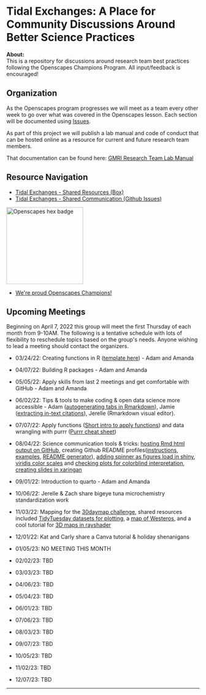 # Tidal Exchanges: A Place for Community Discussions Around Better Science Practices

**About:**    
This is a repository for discussions around research team best practices following the Openscapes Champions Program. All input/feedback is encouraged!

## Organization

As the Openscapes program progresses we will meet as a team every other week to go over what was covered in the Openscapes lesson. Each section will be documented using [Issues](https://github.com/gulfofmaine/Tidal_Exchanges/issues).

As part of this project we will publish a lab manual and code of conduct that can be hosted online as a resource for current and future research team members.

That documentation can be found here: [GMRI Research Team Lab Manual](https://gulfofmaine.github.io/Tidal_Exchanges/docs/)

## Resource Navigation

 * [Tidal Exchanges - Shared Resources (Box)](https://gmri.box.com/s/1iseyre03xba5j8zd0cvwaq3l7cfl2rm)
 * [Tidal Exchanges - Shared Communication (Github Issues)](https://github.com/gulfofmaine/Tidal_Exchanges/issues)


<img src="https://allisonhorst.github.io/img/openscapes_hex_badge.png" width="200" alt = "Openscapes hex badge">

<br>

* [We're proud Openscapes Champions!](https://openscapes.org)

## Upcoming Meetings
Beginning on April 7, 2022 this group will meet the first Thursday of each month from 9-10AM. The following is a tentative schedule with lots of flexibility to reschedule topics based on the group's needs. Anyone wishing to lead a meeting should contact the organizers. 

* 03/24/22: Creating functions in R ([template here](Templates/R_Function_Template.R)) - Adam and Amanda
* 04/07/22: Building R packages - Adam and Amanda
* 05/05/22: Apply skills from last 2 meetings and get comfortable with GitHub - Adam and Amanda
* 06/02/22: Tips & tools to make coding & open data science more accessible - Adam ([autogenerating tabs in Rmarkdown](https://interludeone.com/posts/2022-03-04-programmatically-generate-tabs-in-rmarkdown/?panelset=dream&panelset1=torgersen2![image](https://user-images.githubusercontent.com/23203046/171659296-369e3231-4fb3-48f6-a2e1-85b2bf38655e.png)
)), Jamie ([extracting in-text citations](https://github.com/Jamie-Behan/Extract_in-text_citations)), Jerelle (Rmarkdown visual editor). 
* 07/07/22: Apply functions ([Short intro to apply functions](https://www.guru99.com/r-apply-sapply-tapply.html)) and data wrangling with purrr ([Purrr cheat sheet](https://github.com/rstudio/cheatsheets/blob/main/purrr.pdf))
* 08/04/22: Science communication tools & tricks: [hosting Rmd html output on GitHub](https://mbounthavong.com/blog/2022/7/30/hosting-a-r-markdown-html-file-on-a-github-page), creating Github README profiles([instructions](https://docs.github.com/en/account-and-profile/setting-up-and-managing-your-github-profile/customizing-your-profile/managing-your-profile-readme), [examples](https://github.com/abhisheknaiidu/awesome-github-profile-readme), [README generator](https://rahuldkjain.github.io/gh-profile-readme-generator/)), [adding spinner as figures load in shiny](https://daattali.com/shiny/shinycssloaders-demo/), [viridis color scales](https://cran.r-project.org/web/packages/viridis/vignettes/intro-to-viridis.html) and [checking plots for colorblind interpretation](https://cran.r-project.org/web/packages/colorBlindness/vignettes/colorBlindness.html), [creating slides in xaringan](https://arm.rbind.io/slides/xaringan.html#1)
* 09/01/22: Introduction to quarto - Adam and Amanda
* 10/06/22: Jerelle & Zach share bigeye tuna microchemistry standardization work
* 11/03/22: Mapping for the [30daymap challenge](https://30daymapchallenge.com/), shared resources included [TidyTuesday datasets for plotting](https://github.com/rfordatascience/tidytuesday), a [map of Westeros](https://www.cartographersguild.com/showthread.php?t=30472
), and a cool tutorial for [3D maps in rayshader](https://www.rayshader.com/)
* 12/01/22: Kat and Carly share a Canva tutorial & holiday shenanigans 

* 01/05/23: NO MEETING THIS MONTH
* 02/02/23: TBD
* 03/03/23: TBD
* 04/06/23: TBD
* 05/04/23: TBD
* 06/01/23: TBD
* 07/06/23: TBD
* 08/03/23: TBD
* 09/07/23: TBD
* 10/05/23: TBD
* 11/02/23: TBD
* 12/07/23: TBD

----

